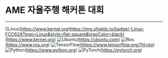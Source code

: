 # AME 자율주행 해커톤 대회
---
![Linux]<https://www.kernel.org>(https://img.shields.io/badge/-Linux-FCC624?logo=Linux&style=flat-square&logoColor=black)(https://www.kernel.org)
![Ubuntu](https://img.shields.io/badge/-Ubuntu-E95420?logo=Ubuntu&style=flat-square&logoColor=white)(https://ubuntu.com)
![Ros](https://img.shields.io/badge/-ROS-22314E?logo=Ros&style=flat-square&logoColor=white)(https://www.ros.org)
![TensorFlow](https://img.shields.io/badge/-TensorFlow-FF6F00?style=flat-square&logo=TensorFlow&logoColor=white)(https://www.tensorflow.org/?hl=ko)
![Python](https://img.shields.io/badge/Python-3776AB?style=flat-square&logo=Python&logoColor=white)(https://www.python.org)
![PyTorch](https://img.shields.io/badge/-PyTorch-EE4C2C?logo=PyTorch&style=flat-square&logoColor=white)(https://pytorch.org)

